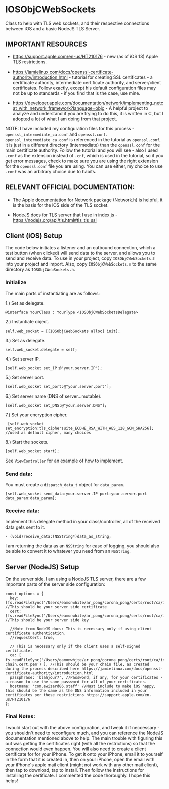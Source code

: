 <h1>IOSObjCWebSockets</h1>

Class to help with TLS web sockets, and their respective connections between iOS and a basic NodeJS TLS Server.

<h2>IMPORTANT RESOURCES</h2>

  - https://support.apple.com/en-us/HT210176 - new (as of iOS 13) Apple TLS restrictions.

  - https://jamielinux.com/docs/openssl-certificate-authority/introduction.html - tutorial for creating SSL certificates - a certificate authority, intermediate certificate authority, and server/client certificates. Follow exactly, except his default configuration files may not be up to standards - if you find that is the case, use mine.

  - https://developer.apple.com/documentation/network/implementing_netcat_with_network_framework?language=objc - A helpful project to analyze and understand if you are trying to do this, it is written in C, but I adopted a lot of what I am doing from that project.

NOTE: I have included my configuration files for this process - `openssl_intermediate_ca.conf` and `openssl.conf`. `openssl_intermediate_ca.conf` is referenced in the tutorial as `openssl.conf`, it is just in a different directory (intermediate) than the `openssl.conf` for the main certificate authority. Follow the tutorial and you will see - also I used `.conf` as the extension instead of `.cnf`, which is used in the tutorial, so if you get error messages, check to make sure you are using the right extension for the `openssl.conf` file you are using. You can use either, my choice to use `.conf` was an arbitrary choice due to habits.

<h2>RELEVANT OFFICIAL DOCUMENTATION:</h2>

  - The Apple documentation for Network package (Network.h) is helpful, it is the basis for the iOS side of the TLS socket.
  
  - NodeJS docs for TLS server that I use in index.js - https://nodejs.org/api/tls.html#tls_tls_ssl

<h2>Client (iOS) Setup</h2>

The code below initiates a listener and an outbound connection, which a test button (when clicked) will send data to the server, and allows you to send and receive data. To use in your project, copy `IOSObjCWebSockets.h` into your project and import. Also, copy `IOSObjCWebSockets.m` to the same directory as `IOSObjCWebSockets.h`. 

<h3>Initialize</h3>

The main parts of instantiating are as follows:

1.) Set as delegate.

    @interface YourClass : YourType <IOSObjCWebSocketsDelegate>

2.) Instantiate object.

    self.web_socket = [[IOSObjCWebSockets alloc] init];

3.) Set as delegate.

    self.web_socket.delegate = self;

4.) Set server IP.

    [self.web_socket set_IP:@"your.server.IP"];

5.) Set server port.

    [self.web_socket set_port:@"your.server.port"];

6.) Set server name (DNS of server...mutable).

    [self.web_socket set_DNS:@"your.server.DNS"];

7.) Set your encryption cipher.

     [self.web_socket set_encryption:tls_ciphersuite_ECDHE_RSA_WITH_AES_128_GCM_SHA256]; //used as default cipher, many choices

8.) Start the sockets.

    [self.web_socket start];

See `ViewController` for an example of how to implement.

<h3>Send data:</h3>

You must create a `dispatch_data_t` object for `data_param`.

    [self.web_socket send_data:your.server.IP port:your.server.port data_param:data_param];

<h3>Receive data:</h3>

Implement this delegate method in your class/controller, all of the received data gets sent to it.

    - (void)receive_data:(NSString*)data_as_string;

I am returning the data as an `NSString` for ease of logging, you should also be able to convert it to whatever you need from an `NSString`.

<h2>Server (NodeJS) Setup</h2>

On the server side, I am using a NodeJS TLS server, there are a few important parts of the server side configuration:

    const options = {
      key: [fs.readFileSync('/Users/eamonwhite/ar_pong/corona_pong/certs/root/ca/intermediate/private/server.key.pem')], //This should be your server side certificate
      cert: [fs.readFileSync('/Users/eamonwhite/ar_pong/corona_pong/certs/root/ca/intermediate/certs/server.cert.pem')], //This should be your server side key

      //Note from NodeJS docs: This is necessary only if using client certificate authentication.
      //requestCert: true,

      // This is necessary only if the client uses a self-signed certificate.
      ca: [ fs.readFileSync('/Users/eamonwhite/ar_pong/corona_pong/certs/root/ca/intermediate/certs/ca-chain.cert.pem') ], //This should be your chain file, as created during the process described here https://jamielinux.com/docs/openssl-certificate-authority/introduction.html
      passphrase: 'blahjour7', //Password, if any, for your certificates - a reason to use the same password for all of your certificates.
      hostname: 'com.ewizard86.staff' //Must include to make iOS happy, this should be the same as the DNS information included in your certificates per these restrictions https://support.apple.com/en-us/HT210176
    };

<h3>Final Notes:</h3>

I would start out with the above configuration, and tweak it if neccessary - you shouldn't need to reconfigure much, and you can reference the NodeJS documentation mentioned above to help. The main trouble with figuring this out was getting the certificates right (with all the restrictions) so that the connection would even happen. You will also need to create a client certificate for for your iPhone. To get it onto your iPhone, email it to yourself in the form that it is created in, then on your iPhone, open the email with your iPhone's apple mail client (might not work with any other mail client), then tap to download, tap to install. Then follow the instructions for installing the certificate.  I commented the code thoroughly. I hope this helps! 